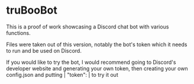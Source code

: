 # truBooBot

This is a proof of work showcasing a Discord chat bot with various functions.

Files were taken out of this version, notably the bot's token which it needs to run and be used on Discord. 

If you would like to try the bot, I would recommend going to Discord's developer website and generating your own token, 
then creating your own config.json and putting | "token": <your token> | to try it out
